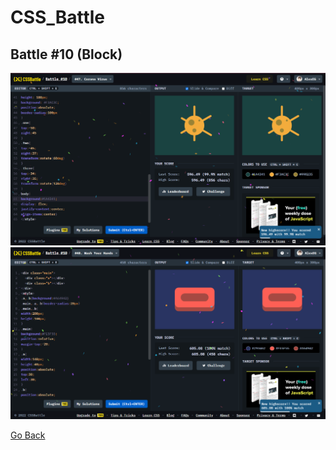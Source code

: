 # CSS_Battle

## Battle #10    (Block)

![Alt text](Battle%2010%20%20%5B47%5D%20Corona%20Virus/images/Corona%20Virus.png)
![Alt text](Battle%2010%20%20%5B48%5D%20Wash%20Your%20Hands/images/Wash%20Your%20Hands.png)

[Go Back](../README.md)